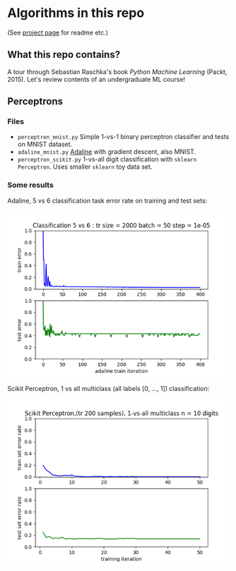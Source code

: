 # Algorithms in this repo

(See [project page](https://github.com/aa-m-sa/lwmll-code) for readme etc.)

## What this repo contains?

A tour through Sebastian Raschka's book *Python Machine Learning* (Packt, 2015).
Let's review contents of an undergraduate ML course!

## Perceptrons

### Files

* `perceptron_mnist.py` Simple 1-vs-1 binary perceptron classifier and tests on MNIST dataset.
* `adaline_mnist.py` [Adaline](https://en.wikipedia.org/wiki/ADALINE) with gradient descent, also MNIST.
* `perceptron_scikit.py` 1-vs-all digit classification with `sklearn` `Perceptron`. Uses smaller `sklearn` toy data set.

### Some results

Adaline, 5 vs 6 classification task error rate on training and test sets:

![](https://github.com/aa-m-sa/lwmll-code/raw/master/pics/ada_error_56.png)

Scikit Perceptron, 1 vs all multiclass (all labels [0, ..., 1]) classification:

![](https://github.com/aa-m-sa/lwmll-code/raw/master/pics/percep_scikit_error_200.png)
